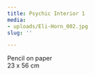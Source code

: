 ```yaml
---
title: Psychic Interior 1
media:
- uploads/Eli-Horn_002.jpg
slug: ''

---
```

Pencil on paper  
23 x 56 cm